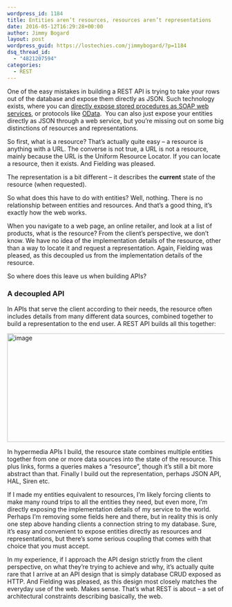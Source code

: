 ```yaml
---
wordpress_id: 1184
title: Entities aren’t resources, resources aren’t representations
date: 2016-05-12T16:29:28+00:00
author: Jimmy Bogard
layout: post
wordpress_guid: https://lostechies.com/jimmybogard/?p=1184
dsq_thread_id:
  - "4821207594"
categories:
  - REST
---
```

One of the easy mistakes in building a REST API is trying to take your rows out of the database and expose them directly as JSON. Such technology exists, where you can [directly expose stored procedures as SOAP web services](https://docs.oracle.com/cd/B28359_01/java.111/b31225/chtwelve.htm), or protocols like [OData](http://www.odata.org/).&nbsp; You can also just expose your entities directly as JSON through a web service, but you’re missing out on some big distinctions of resources and representations.

So first, what is a resource? That’s actually quite easy – a resource is anything with a URL. The converse is not true, a URL is not a resource, mainly because the URL is the Uniform Resource Locator. If you can locate a resource, then it exists. And Fielding was pleased.

The representation is a bit different – it describes the **current** state of the resource (when requested).

So what does this have to do with entities? Well, nothing. There is no relationship between entities and resources. And that’s a good thing, it’s exactly how the web works.

When you navigate to a web page, an online retailer, and look at a list of products, what is the resource? From the client’s perspective, we don’t know. We have no idea of the implementation details of the resource, other than a way to locate it and request a representation. Again, Fielding was pleased, as this decoupled us from the implementation details of the resource.

So where does this leave us when building APIs?

### A decoupled API

In APIs that serve the client according to their needs, the resource often includes details from many different data sources, combined together to build a representation to the end user. A REST API builds all this together:

[<img style="border-top: 0px;border-right: 0px;border-bottom: 0px;padding-top: 0px;padding-left: 0px;border-left: 0px;padding-right: 0px" border="0" alt="image" src="https://lostechies.com/jimmybogard/files/2016/05/image_thumb.png" width="642" height="251" />](https://lostechies.com/jimmybogard/files/2016/05/image.png)

In hypermedia APIs I build, the resource state combines multiple entities together from one or more data sources into the state of the resource. This plus links, forms a queries makes a “resource”, though it’s still a bit more abstract than that. Finally I build out the representation, perhaps JSON API, HAL, Siren etc.

If I made my entities equivalent to resources, I’m likely forcing clients to make many round trips to all the entities they need, but even more, I’m directly exposing the implementation details of my service to the world. Perhaps I’m removing some fields here and there, but in reality this is only one step above handing clients a connection string to my database. Sure, it’s easy and convenient to expose entities directly as resources and representations, but there’s some serious coupling that comes with that choice that you must accept.

In my experience, if I approach the API design strictly from the client perspective, on what they’re trying to achieve and why, it’s actually quite rare that I arrive at an API design that is simply database CRUD exposed as HTTP. And Fielding was pleased, as this design most closely matches the everyday use of the web. Makes sense. That’s what REST is about – a set of architectural constraints describing basically, the web.
